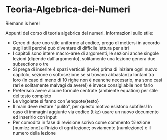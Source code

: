 # Teoria-Algebrica-dei-Numeri
Riemann is here!

Appunti del corso di teoria algebrica dei numeri. 
Informazioni sullo stile:
- Cerco di dare uno stile uniforme al codice, prego di mettersi in accordo sugli stili perché può diventare di difficile lettura per altri
- I capitoli sono intere macro-aree di argomenti, le sezioni anche singole lezioni (dipende dall'argomento), solitamente una lezione genera due subsections o tre
- Si prega di inserire 4 spazi verticali (invio) prima di iniziare ogni nuovo capitolo, sezione o sottosezione se si trovano abbastanza lontani tra loro (in caso di meno di 10 righe non è neanche necesario, ma sono casi rari e solitamente malvagi da avere!) è invece consigliabile non farlo
- Preferisco avere alcune formule centrate (ambiente equation) per stile del testo completo
- Le virgolette si fanno con \enquote{testo}
- Il main deve restare "pulito", per questo motivo esistono subfiles! In caso di immagini aggiunte via codice (tikz) usare un nuovo documento ed inserirlo con input
- Per comodità in fase di revisione scrivo come commento %lezione [numlezione] all'inizio di ogni lezione; ovviamente [numlezione] è il numero della lezione
